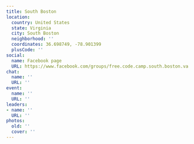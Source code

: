 ```yaml
---
title: South Boston
location:
  country: United States
  state: Virginia
  city: South Boston
  neighborhood: ''
  coordinates: 36.698749, -78.901399
  plusCode: ''
social:
  name: Facebook page
  URL: https://www.facebook.com/groups/free.code.camp.south.boston.va
chat:
  name: ''
  URL: ''
event:
  name: ''
  URL: ''
leaders:
- name: ''
  URL: ''
photos:
  old: ''
  cover: ''
---
```

